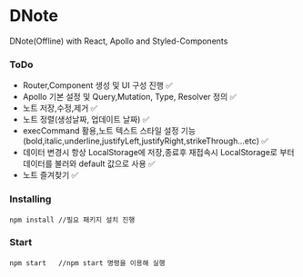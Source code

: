 # DNote

DNote(Offline) with React, Apollo and Styled-Components

### ToDo

- Router,Component 생성 및 UI 구성 진행 ✅
- Apollo 기본 설정 및 Query,Mutation, Type, Resolver 정의 ✅
- 노트 저장,수정,제거 ✅
- 노트 정렬(생성날짜, 업데이트 날짜) ✅
- execCommand 활용,노트 텍스트 스타일 설정 기능 (bold,italic,underline,justifyLeft,justifyRight,strikeThrough...etc) ✅
- 데이터 변경시 항상 LocalStorage에 저장,종료후 재접속시 LocalStorage로 부터 데이터를 불러와 default 값으로 사용 ✅
- 노트 즐겨찾기 ✅

### Installing

```
npm install //필요 패키지 설치 진행
```

### Start

```
npm start   //npm start 명령을 이용해 실행
```
